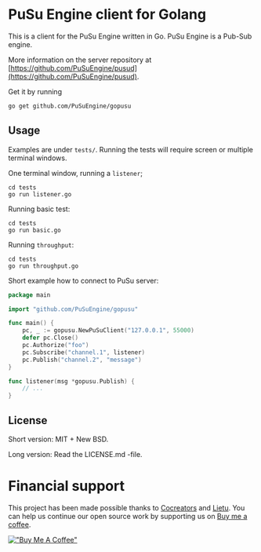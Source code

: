 # PuSu Engine client for Golang

This is a client for the PuSu Engine written in Go. PuSu Engine is a Pub-Sub engine.

More information on the server repository at [https://github.com/PuSuEngine/pusud](https://github.com/PuSuEngine/pusud).

Get it by running

```bash
go get github.com/PuSuEngine/gopusu
```


## Usage

Examples are under `tests/`. Running the tests will require screen or 
multiple terminal windows.

One terminal window, running a `listener`;

```
cd tests
go run listener.go
```

Running basic test:
```
cd tests
go run basic.go
```

Running `throughput`:

```
cd tests
go run throughput.go
```

Short example how to connect to PuSu server:

```go
package main

import "github.com/PuSuEngine/gopusu"

func main() {
    pc, _ := gopusu.NewPuSuClient("127.0.0.1", 55000)
    defer pc.Close()
    pc.Authorize("foo")
    pc.Subscribe("channel.1", listener)
    pc.Publish("channel.2", "message")
}

func listener(msg *gopusu.Publish) {
	// ...
}
```


## License

Short version: MIT + New BSD.

Long version: Read the LICENSE.md -file.


# Financial support

This project has been made possible thanks to [Cocreators](https://cocreators.ee) and [Lietu](https://lietu.net). You can help us continue our open source work by supporting us on [Buy me a coffee](https://www.buymeacoffee.com/cocreators).

[!["Buy Me A Coffee"](https://www.buymeacoffee.com/assets/img/custom_images/orange_img.png)](https://www.buymeacoffee.com/cocreators)
